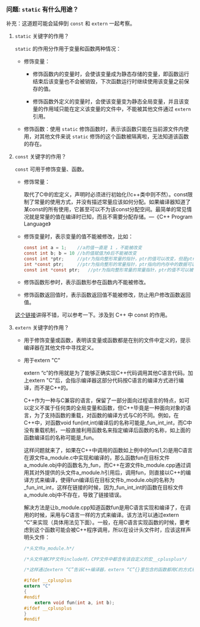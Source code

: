 ### 问题: `static` 有什么用途？

补充：这道题可能会延伸到 `const` 和 `extern` 一起考察。

1. `static` 关键字的作用？

    `static` 的作用分作用于变量和函数两种情况：

    - 修饰变量：

        - 修饰函数内的变量时，会使该变量成为静态存储的变量，即函数运行结束后该变量也不会被销毁，下次函数运行时继续使用该变量之前保存的值。

        - 修饰函数外定义的变量时，会使该变量变为静态全局变量，并且该变量的作用域只能在定义该变量的文件中，不能被其他文件通过 `extern` 引用。

    - 修饰函数：使用 `static` 修饰函数时，表示该函数只能在当前源文件内使用，对其他文件来说 `static` 修饰的这个函数被隔离啦，无法知道该函数的存在。

2. `const` 关键字的作用？

    `const` 可用于修饰变量、函数。

    - 修饰常量：

        取代了C中的宏定义，声明时必须进行初始化(!c++类中则不然）。const限制了常量的使用方式，并没有描述常量应该如何分配。如果编译器知道了某const的所有使用，它甚至可以不为该const分配空间。最简单的常见情况就是常量的值在编译时已知，而且不需要分配存储。―《C++ Program Language》

    - 修饰变量时，表示变量的值不能被修改，比如：

        ```C
        const int a = 1;    //a的值一直是 1 ，不能被改变
        const int b; b = 10 //b的值赋值为0后不能被改变
        const int *ptr;     //ptr为指向整形常量的指针，ptr的值可以改变，但是ptr指向的内存中的数据不能被修改
        int *const ptr;     //ptr为指向整形的常量指针，ptr指向的内存中的数据可以改变，但是ptr的值不可以被修改
        const int *const ptr;   //ptr为指向整形常量的常量指针，ptr的值不可以被修改，ptr指向的内存中存储的数据也不可被修改
        ```

    - 修饰函数形参时，表示函数形参在函数内不能被修改。

    - 修饰函数返回值时，表示函数返回值不能被修改，防止用户修改函数返回值。 

    [这个链接](https://www.cnblogs.com/yc_sunniwell/archive/2010/07/14/1777416.html)讲得不错，可以参考一下。涉及到 C++ 中 const 的作用。

3. `extern` 关键字的作用？

    - 用于修饰变量或函数，表明该变量或函数都是在别的文件中定义的，提示编译器在其他文件中寻找定义。

    - 用于extern "C"

        extern “c”的作用就是为了能够正确实现C++代码调用其他C语言代码。加上extern "C"后，会指示编译器这部分代码按C语言的编译方式进行编译，而不是C++的。

        C++作为一种与C兼容的语言，保留了一部分面向过程语言的特点，如可以定义不属于任何类的全局变量和函数，但C++毕竟是一种面向对象的语言，为了支持函数的重载，对函数的编译方式与C的不同。例如，在C++中，对函数void fun(int,int)编译后的名称可能是_fun_int_int，而C中没有重载机制，一般直接利用函数名来指定编译后函数的名称，如上面的函数编译后的名称可能是_fun。

        这样问题就来了，如果在C++中调用的函数如上例中的fun(1,2)是用C语言在源文件a_module.c中实现和编译的，那么函数fun在目标文件a_module.obj中的函数名为_fun，而C++在源文件b_module.cpp通过调用其对外提供的头文件a_module.h引用后，调用fun，则直接以C++的编译方式来编译，使得fun编译后在目标文件b_module.obj的名称为_fun_int_int，这样在链接的时候，因为_fun_int_int的函数在目标文件a_module.obj中不存在，导致了链接错误。

        解决方法是让b_module.cpp知道函数fun是用C语言实现和编译了，在调用的时候，采用与C语言一样的方式来编译。该方法可以通过extern “C”来实现（具体用法见下面）。一般，在用C语言实现函数的时候，要考虑到这个函数可能会被C++程序调用，所以在设计头文件时，应该这样声明头文件：

        ```C
        /*头文件a_module.h*/

        /*头文件被CPP文件include时，CPP文件中都含有该自定义的宏__cplusplus*/

        /*这样通过extern “C”告诉C++编译器，extern “C”{}里包含的函数都用C的方式来编译*/

        #ifdef __cplusplus 
        extern "C"
        {
        #endif
            extern void fun(int a, int b);
        #ifdef __cplusplus
        }
        #endif
        ```

